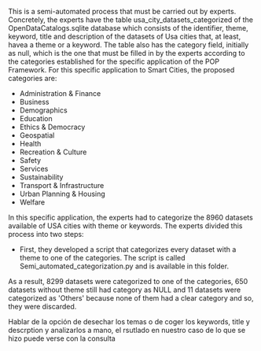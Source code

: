 This is a semi-automated process that must be carried out by experts.
Concretely, the experts have the table usa_city_datasets_categorized of the OpenDataCatalogs.sqlite database which consists of the identifier, theme, keyword, title and description of  the datasets of Usa cities that, at least, havea a theme or a keyword.
The table also has the category field, initially as null, which is the one that must be filled in by the experts according to the categories established for the specific application of the POP Framework. 
For this specific application to Smart Cities, the proposed categories are:
- Administration & Finance
- Business
- Demographics
- Education
- Ethics & Democracy
- Geospatial
- Health
- Recreation & Culture
- Safety
- Services
- Sustainability
- Transport & Infrastructure
- Urban Planning & Housing
- Welfare

In this specific application, the experts had to categorize the 8960 datasets available of USA cities with theme or keywords.
The experts divided this process into two steps:
- First, they developed a script that categorizes every dataset with a theme to one of the categories. The script is called Semi_automated_categorization.py and is available in this folder.

As a result, 8299 datasets were categorized to one of the categories, 650 datasets without theme still had category as NULL and  11 datasets were categorized as 'Others' because none of them had a clear category and so, they were discarded.

Hablar de la opción de desechar los temas o de coger los keywords, title y descrption y analizarlos a mano, el rsutlado en nuestro caso de lo que se hizo puede verse con la consulta
